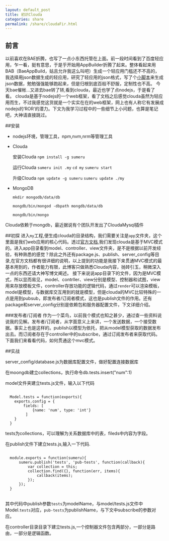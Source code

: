 ```yaml
---
layout: default_post
title: 初识Clouda 
categories: share
permalink: /share/cloudaFir.html
---
```


前言
----

以前喜欢在BAE折腾，也写了一点小东西托管在上面。前一段时间看到了百度轻应用，乍一看，挺有意思，于是乎开始用AppBuilder折腾了起来。整体看起来用BAB（BaeAppBuild，姑且允许我这么叫吧）生成一个轻应用门槛还不不高的，我选择用json数据生成的轻应用，研究了轻应用的json格式，写了个[小脚本](https://github.com/banama/BaeAppBuilder)来生成json数据，勉勉强强能够跑起来，但是归根到底百般不舒服，定制性也不高。
今天bae催帐...又进去bae转了转,看到clouda，最近也学了点nodejs，于是看了看。
clouda是基于nodejs的一个web框架，看了文档之后感觉clouda虽然为轻应用而生，不过我感觉这货就是一个实实在在的web框架，网上也有人称它有发展成nodejs的‘ROR’的潜力。下文为我学习过程中的一些细节上小问题，也算是笔记吧，大神请直接跳过。


##安装
* nodejs环境，管理工具，npm,nvm,nrm等管理工具
* Clouda

  安装Clouda `npm install -g sumeru`

  运行Clouda `sumeru init .my` 
  `cd my`  `sumeru start`  

  升级Clouda  `npm update -g sumeru`
  `sumeru update ./my`
* MongoDB
  
  `mkdir mongodb/data/db`
  
  `mongdb/bin/mongod -dbpath mongdb/data/db`
  
  `mongdb/bin/mongo`

Clouda依赖于mongdb，最近据说有个团队开发出了CloudaMysql插件

##初探
进入`my`工程,便生成clouda的目录结构，我们需要关注是`app`文件夹，这个里面是我们web应用的核心代码。透过[官方文档](http://cloudajs.org/docs),我们发现clouda是基于MVC模式的。进入app目录看到model、controller、view文件夹，是不是根据以前开发经验，有种熟悉的感觉？除此之外还有package.js、publish、server_config等目录,在官方文档都有很详细的说明，以上提到的功能是我接下来贯通MVC模式的最基本用到的，作者能力有限，此博客只做熟悉Clouda内容，抛砖引玉，稍微深入一点的东西还请大神写博文阐述。
接下来说说app目录下的文件，因为是MVC模式，所以显而易见，model、contrller、view分别是模型、控制器和试图，view用来存放模板文件，controller存放功能的逻辑代码，通过`render`可以渲染模板，model是模型，与数据库交互用到的就是模型，但是clouda的MVC比较特殊的一点是用到pubsub，即发布者/订阅者模式，这也是publish文件的作用。还有package和server_config分别是依赖包和服务器配置文件，下文详细介绍。

###发布者/订阅者
作为一个菜鸟，以前我个模式也知之甚少，通过查一些资料说说我的见解。发布者/订阅者，从字面意义上来讲，一个发送数据，一个接受数据。事实上也是这样的。publish以模型为依托，把从model模型获取的数据发布出去。而订阅者存在于controller中的subscribe，通过订阅发布者来获取代码。下面我们来看看代码，如何贯通这个mvc模式。

##实战

server_config/database.js为数据库配置文件，做好配置连接数据库

在moongdb建立collections，执行命令db.tests.insert("num":1)

model文件夹建立tests.js文件，输入以下代码

<pre><code>
  Model.tests = function(exports){
    exports.config = {
      	fields: [
    	   	{name: 'num', type: 'int'}
    	 ]
    }
  }
</code></pre>

tests为collections，可以理解为关系数据库中的表，fileds中内容为字段。

在publish文件下建立tests.js,输入一下代码.  

<pre><code>
  module.exports = function(sumeru){
      sumeru.publish('tests', 'pub-tests', function(callback){
          var collection = this;
          collection.find({}, function(err, items){
              callback(items);
          });
      });           
  }
</code> </pre>

其中代码中publish参数`tests`为modelName，与model/tests.js文件中Model.`tests`对应，`pub-tests`为publishName，与下文中subscribe的参数对应。

在controller目录目录下建立tests.js,一个控制器文件包含两部分，一部分是路由，一部分是逻辑函数。
